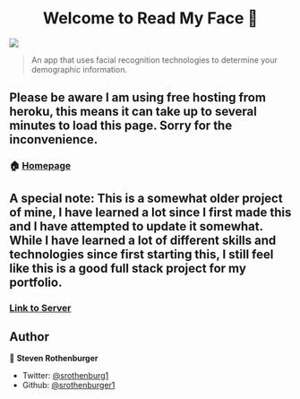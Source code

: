 <h1 align="center">Welcome to Read My Face 👋</h1>
<p>
  <img src="https://img.shields.io/badge/version-0.1.0-blue.svg?cacheSeconds=2592000" />
</p>

> An app that uses facial recognition technologies to determine your demographic information.


## Please be aware I am using free hosting from heroku, this means it can take up to several minutes to load this page. Sorry for the inconvenience.
### 🏠 [Homepage](readmyface.herokuapp.com)

## A special note: This is a somewhat older project of mine, I have learned a lot since I first made this and I have attempted to update it somewhat. While I have learned a lot of different skills and technologies since first starting this, I still feel like this is a good full stack project for my portfolio.


### [Link to Server](https://github.com/srothenburger1/server)

## Author

👤 **Steven Rothenburger**

* Twitter: [@srothenburg1](https://twitter.com/srothenburg1)
* Github: [@srothenburger1](https://github.com/srothenburger1)

